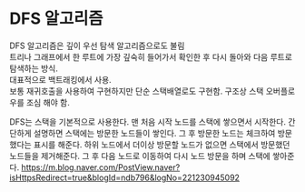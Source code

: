 # DFS 알고리즘

DFS 알고리즘은 깊이 우선 탐색 알고리즘으로도 불림\
트리나 그래프에서 한 루트에 가장 깊숙히 들어가서 확인한 후 다시 돌아와 다음 루트로 탐색하는 방식.\
대표적으로 백트래킹에서 사용.\
보통 재귀호출을 사용하여 구현하지만 단순 스택배열로도 구현함. 구조상 스택 오버플로우를 조심 해야 함.

DFS는 스택을 기본적으로 사용한다. 맨 처음 시작 노드를 스택에 쌓으면서 시작한다.
간단하게 설명하면 스택에는 방문한 노드들이 쌓인다. 그 후 방문한 노드는 체크하여 방문했다는 표시를 해준다.
하위 노드에서 더이상 방문할 노드가 없으면 스택에서 방문했던 노드들을 제거해준다. 그 후 다음 노드로 이동하여 다시 노드 방문을 하며 스택에 쌓아준다.
https://m.blog.naver.com/PostView.naver?isHttpsRedirect=true&blogId=ndb796&logNo=221230945092

